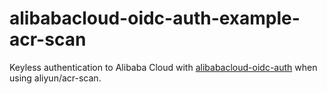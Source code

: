 # alibabacloud-oidc-auth-example-acr-scan

Keyless authentication to Alibaba Cloud with [alibabacloud-oidc-auth](https://github.com/mozillazg/alibabacloud-oidc-auth) when using aliyun/acr-scan.
